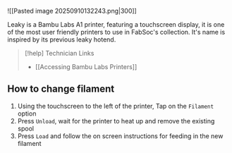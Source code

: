 ![[Pasted image 20250910132243.png|300]]

Leaky is a Bambu Labs A1 printer, featuring a touchscreen display, it is one of the most user friendly printers to use in FabSoc's collection. It's name is inspired by its previous leaky hotend.

> [!help] Technician Links
> - [[Accessing Bambu Labs Printers]]

## How to change filament
1. Using the touchscreen to the left of the printer, Tap on the `Filament` option
2. Press `Unload`, wait for the printer to heat up and remove the existing spool
3. Press `Load` and follow the on screen instructions for feeding in the new filament